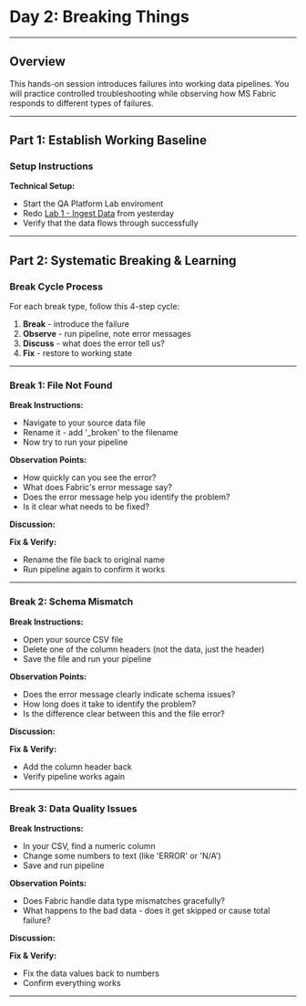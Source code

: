 # Day 2: Breaking Things

---

## Overview
This hands-on session introduces failures into working data pipelines.
You will practice controlled troubleshooting while observing how MS Fabric responds to different types of failures.

---

## Part 1: Establish Working Baseline

### Setup Instructions

**Technical Setup:**

- Start the QA Platform Lab enviroment
- Redo [Lab 1 - Ingest Data](../labs/04-ingest-pipline.md) from yesterday
- Verify that the data flows through successfully

---

## Part 2: Systematic Breaking & Learning

### Break Cycle Process
For each break type, follow this 4-step cycle:

1. **Break**   - introduce the failure
2. **Observe** - run pipeline, note error messages
3. **Discuss** - what does the error tell us?
4. **Fix**     - restore to working state

---

### Break 1: File Not Found

**Break Instructions:**

- Navigate to your source data file
- Rename it - add '_broken' to the filename
- Now try to run your pipeline

**Observation Points:**

- How quickly can you see the error?
- What does Fabric's error message say?
- Does the error message help you identify the problem?
- Is it clear what needs to be fixed?

**Discussion:**

**Fix & Verify:**

- Rename the file back to original name
- Run pipeline again to confirm it works

---

### Break 2: Schema Mismatch

**Break Instructions:**

- Open your source CSV file
- Delete one of the column headers (not the data, just the header)
- Save the file and run your pipeline

**Observation Points:**

- Does the error message clearly indicate schema issues?
- How long does it take to identify the problem?
- Is the difference clear between this and the file error?

**Discussion:**

**Fix & Verify:**

- Add the column header back
- Verify pipeline works again

---

### Break 3: Data Quality Issues

**Break Instructions:**

- In your CSV, find a numeric column
- Change some numbers to text (like 'ERROR' or 'N/A')
- Save and run pipeline

**Observation Points:**
- Does Fabric handle data type mismatches gracefully?
- What happens to the bad data - does it get skipped or cause total failure?

**Discussion:**

**Fix & Verify:**
- Fix the data values back to numbers
- Confirm everything works

---
